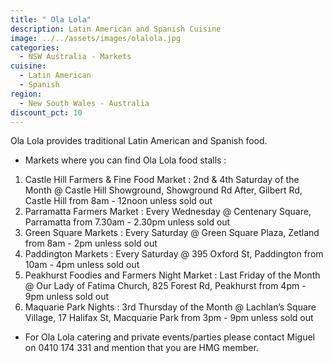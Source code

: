 ```yaml
---
title: " Ola Lola"
description: Latin American and Spanish Cuisine
image: ../../assets/images/olalola.jpg
categories:
  - NSW Australia - Markets
cuisine:
  - Latin American
  - Spanish
region:
  - New South Wales - Australia
discount_pct: 10
---
```

Ola Lola provides traditional Latin American and Spanish food.

* Markets where you can find Ola Lola food stalls : 

1. Castle Hill Farmers & Fine Food Market : 2nd & 4th Saturday of the Month @ Castle Hill Showground, Showground Rd After, Gilbert Rd, Castle Hill from 8am - 12noon unless sold out 
2. Parramatta Farmers Market : Every Wednesday @ Centenary Square, Parramatta from 7.30am - 2.30pm unless sold out 
3. Green Square Markets : Every Saturday @ Green Square Plaza, Zetland from 8am - 2pm unless sold out 
4. Paddington Markets : Every Saturday @ 395 Oxford St, Paddington from 10am - 4pm unless sold out
5. Peakhurst Foodies and Farmers Night Market : Last Friday of the Month @ Our Lady of Fatima Church, 825 Forest Rd, Peakhurst from 4pm - 9pm unless sold out 
6. Maquarie Park Nights : 3rd Thursday of the Month @ Lachlan’s Square Village, 17 Halifax St, Macquarie Park from 3pm - 9pm unless sold out 

* For Ola Lola catering and private events/parties please contact Miguel on 0410 174 331 and mention that you are HMG member.
